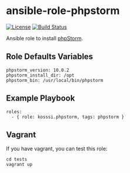 # ansible-role-phpstorm


[![License](https://img.shields.io/badge/License-MIT%20License-blue.svg)](https://github.com/kosssi/ansible-role-phpstorm/blob/master/LICENSE)
[![Build Status](https://travis-ci.org/kosssi/ansible-role-phpstorm.svg?branch=master)](https://travis-ci.org/kosssi/ansible-role-phpstorm)

Ansible role to install [phpStorm](http://www.jetbrains.com/phpstorm/).

## Role Defaults Variables

    phpstorm_version: 10.0.2
    phpstorm_install_dir: /opt
    phpstorm_bin: /usr/local/bin/phpstorm

## Example Playbook

    roles:
      - { role: kosssi.phpstorm, tags: phpstorm }

## Vagrant

If you have vagrant, you can test this role:

    cd tests
    vagrant up
